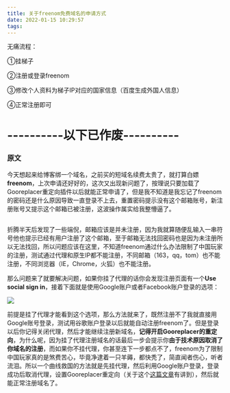 ```yaml
---
title: 关于freenom免费域名的申请方式
date: 2022-01-15 10:29:57
tags:
---
```


无痛流程：

①挂梯子

②注册或登录freenom

③修改个人资料为梯子IP对应的国家信息（百度生成外国人信息）

④正常注册即可

# ----------以下已作废----------

### 原文

今天想起来给博客绑一个域名，之前买的短域名续费太贵了，就打算白嫖**freenom**，上次申请还好好的，这次又出现新问题了，按理说只要加载了Gooreplacer重定向插件以后就能正常申请了，但是我不知道是我忘记了freenom的密码还是什么原因导致一直登录不上去，重置密码提示没有这个邮箱账号，新注册账号又提示这个邮箱已被注册，这波操作属实给我整懵逼了。

<img title="" src="https://s4.ax1x.com/2022/01/15/7GwEBd.png" alt="" data-align="center">

折腾半天后发现了一些端倪，邮箱应该是并未注册，因为我就算随便乱输入一串符号他也提示已经有用户注册了这个邮箱，至于邮箱无法找回密码也是因为未注册所以无法找回，所以问题应该在这里，不知道freenom通过什么办法限制了中国玩家的注册，测试通过代理和原生IP都不能注册，不同邮箱（163，qq，tom）也不能注册，不同浏览器（IE，Chrome，火狐）也不能注册。

那么问题来了就要解决问题，如果你挂了代理的话你会发现注册页面有一个**Use social sign in**，接着下面就是使用Google账户或者Facebook账户登录的选项：

![](https://s4.ax1x.com/2022/01/15/7Gwljg.png)

前提是挂了代理才能看到这个选项，那么方法就来了，既然注册不了我就直接用Google账号登录，测试用谷歌账户登录以后就能自动注册freenom了。但是登录以后你记得关闭代理，然后才能继续注册新域名，**记得开启Gooreplacer的重定向**，为什么呢，因为挂了代理注册域名的话最后一步会提示你**由于技术原因取消了你域名的注册**，而如果你不挂代理，你甚至连下一步都点不了，freenom为了限制中国玩家真的是煞费苦心，毕竟净逮着一只羊薅，都快秃了，简直闻者伤心，听者流泪。所以一个曲线救国的方法就是先挂代理，然后利用Google账户登录，登录成功后取消代理，设置Gooreplacer重定向（关于这个[这篇文章](https://sysy.su/2021/09/24/Trojan%E6%90%AD%E5%BB%BA%E8%BF%87%E7%A8%8B%E8%AE%B0%E5%BD%95/#%E7%94%B3%E8%AF%B7%E5%9F%9F%E5%90%8D)有讲到），然后就能正常注册域名了。
